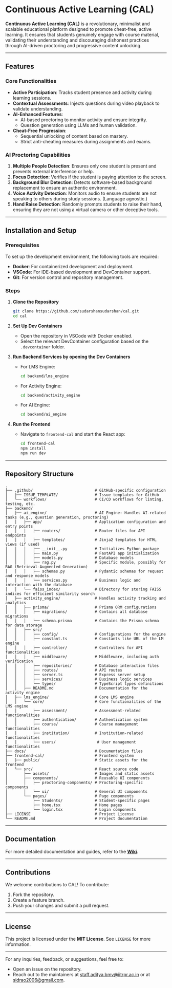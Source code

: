 # Continuous Active Learning (CAL)

**Continuous Active Learning (CAL)** is a revolutionary, minimalist and scalable educational platform designed to promote cheat-free, active learning. It ensures that students genuinely engage with course material, validating their understanding and discouraging dishonest practices through AI-driven proctoring and progressive content unlocking.

---

## Features
### Core Functionalities
- **Active Participation**: Tracks student presence and activity during learning sessions.
- **Contextual Assessments**: Injects questions during video playback to validate understanding.
- **AI-Enhanced Features**:
  - AI-based proctoring to monitor activity and ensure integrity.
  - Question generation using LLMs and human validation.
- **Cheat-Free Progression**:
  - Sequential unlocking of content based on mastery.
  - Strict anti-cheating measures during assignments and exams.

### AI Proctoring Capabilities
1. **Multiple People Detection**: Ensures only one student is present and prevents external interference or help.
2. **Focus Detection**: Verifies if the student is paying attention to the screen.
3. **Background Blur Detection**: Detects software-based background replacement to ensure an authentic environment.
4. **Voice Activity Detection**: Monitors audio to ensure students are not speaking to others during study sessions. (Language agnostic.)
5. **Hand Raise Detection**: Randomly prompts students to raise their hand, ensuring they are not using a virtual camera or other deceptive tools.

---

## Installation and Setup

### Prerequisites
To set up the development environment, the following tools are required:
- **Docker**: For containerized development and deployment.
- **VSCode**: For IDE-based development and DevContainer support.
- **Git**: For version control and repository management.

### Steps
1. **Clone the Repository**
   ```bash
   git clone https://github.com/sudarshansudarshan/cal.git
   cd cal
   ```

2. **Set Up Dev Containers**
   - Open the repository in VSCode with Docker enabled.
   - Select the relevant DevContainer configuration based on the `.devcontainer` folder.

3. **Run Backend Services by opening the Dev Containers**
   - For LMS Engine:
     ```bash
     cd backend/lms_engine
     ```
     
   - For Activity Engine:
     ```bash
     cd backend/activity_engine
     ```
     
   - For AI Engine:
     ```bash
     cd backend/ai_engine
     ```

4. **Run the Frontend**
   - Navigate to `frontend-cal` and start the React app:
     ```bash
     cd frontend-cal
     npm install
     npm run dev
     ```

---

## Repository Structure

```
.
├── .github/                           # GitHub-specific configuration
│   ├── ISSUE_TEMPLATE/                # Issue templates for GitHub
│   └── workflows/                     # CI/CD workflows for linting, testing, etc.
├── backend/                            
│   ├── ai_engine/                     # AI Engine: Handles AI-related tasks (e.g., question generation, proctoring)
│   │   ├── app/                       # Application configuration and entry points
│   │   │   ├── routers/               # Router files for API endpoints
│   │   │   ├── templates/             # Jinja2 templates for HTML views (if used)
│   │   │   ├── __init__.py            # Initializes Python package
│   │   │   ├── main.py                # FastAPI app initialization
│   │   │   ├── models.py              # Database models
│   │   │   ├── rag.py                 # Specific module, possibly for RAG (Retrieval-Augmented Generation)
│   │   │   ├── schemas.py             # Pydantic schemas for request and response models
│   │   │   └── services.py            # Business logic and interaction with the database
│   │   └── faiss_index/               # Directory for storing FAISS indices for efficient similarity search
│   ├── activity_engine/               # Handles activity tracking and analytics      
│   │   ├── prisma/                    # Prisma ORM configurations
│   │   │   ├── migrations/            # Contains all database migrations
│   │   │   └── schema.prisma          # Contains the Prisma schema for data storage
│   │   ├── src/                        
│   │   │   ├── config/                # Configurations for the engine
│   │   │   ├── constant.ts            # Constants like URL of the LM engine
│   │   │   ├── controller/            # Controllers for API functionalities
│   │   │   ├── middleware/            # Middleware, including auth verification
│   │   │   ├── repositories/          # Database interaction files
│   │   │   ├── routes/                # API routes
│   │   │   ├── server.ts              # Express server setup
│   │   │   ├── services/              # Business logic services
│   │   │   └── types/                 # TypeScript types definitions
│   │   ├── README.md                  # Documentation for the activity engine
│   ├── lms_engine/                    # Core LMS engine
│   │   └── core/                      # Core functionalities of the LMS engine
│   │       ├── assessment/            # Assessment-related functionalities
│   │       ├── authentication/        # Authentication system
│   │       ├── course/                # Course management functionalities
│   │       ├── institution/           # Institution-related functionalities
│   │       └── users/                  # User management functionalities
├── docs/                              # Documentation files
├── frontend-cal/                      # Frontend system
│   ├── public/                        # Static assets for the frontend
│   └── src/                           # React source code
│       ├── assets/                    # Images and static assets
│       ├── components/                # Reusable UI components
│       │   ├── proctoring-components/ # Proctoring-specific components
│       │   └── ui/                    # General UI components
│       └── pages/                     # Page components
│           ├── Students/              # Student-specific pages
│           ├── home.tsx               # Home pages
│           └── login.tsx              # Login components
├── LICENSE                            # Project License
└── README.md                          # Project documentation

```

---

## Documentation
For more detailed documentation and guides, refer to the **[Wiki](https://github.com/sudarshansudarshan/cal/wiki)**.

---

## Contributions
We welcome contributions to CAL! To contribute:
1. Fork the repository.
2. Create a feature branch.
3. Push your changes and submit a pull request.

---

## License
This project is licensed under the **MIT License**. See `LICENSE` for more information.

---

For any inquiries, feedback, or suggestions, feel free to:

- Open an issue on the repository.
- Reach out to the maintainers at staff.aditya.bmv@iitrpr.ac.in or at sidrao2006@gmail.com.

